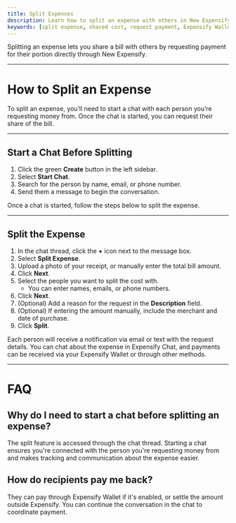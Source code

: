 ```yaml
---
title: Split Expenses
description: Learn how to split an expense with others in New Expensify, including how to initiate a chat before making a request.
keywords: [split expense, shared cost, request payment, Expensify Wallet, start chat, New Expensify]
---
```

<div id="new-expensify" markdown="1">

Splitting an expense lets you share a bill with others by requesting payment for their portion directly through New Expensify.

---

# How to Split an Expense

To split an expense, you’ll need to start a chat with each person you’re requesting money from. Once the chat is started, you can request their share of the bill.

---

## Start a Chat Before Splitting

1. Click the green **Create** button in the left sidebar.
2. Select **Start Chat**.
3. Search for the person by name, email, or phone number.
4. Send them a message to begin the conversation.

Once a chat is started, follow the steps below to split the expense.

---

## Split the Expense

1. In the chat thread, click the **+** icon next to the message box.
2. Select **Split Expense**.
3. Upload a photo of your receipt, or manually enter the total bill amount.
4. Click **Next**.
5. Select the people you want to split the cost with.
    - You can enter names, emails, or phone numbers.
6. Click **Next**.
7. (Optional) Add a reason for the request in the **Description** field.
8. (Optional) If entering the amount manually, include the merchant and date of purchase.
9. Click **Split**.

Each person will receive a notification via email or text with the request details. You can chat about the expense in Expensify Chat, and payments can be received via your Expensify Wallet or through other methods.

---

# FAQ

## Why do I need to start a chat before splitting an expense?

The split feature is accessed through the chat thread. Starting a chat ensures you're connected with the person you're requesting money from and makes tracking and communication about the expense easier.

## How do recipients pay me back?

They can pay through Expensify Wallet if it's enabled, or settle the amount outside Expensify. You can continue the conversation in the chat to coordinate payment.

</div>
